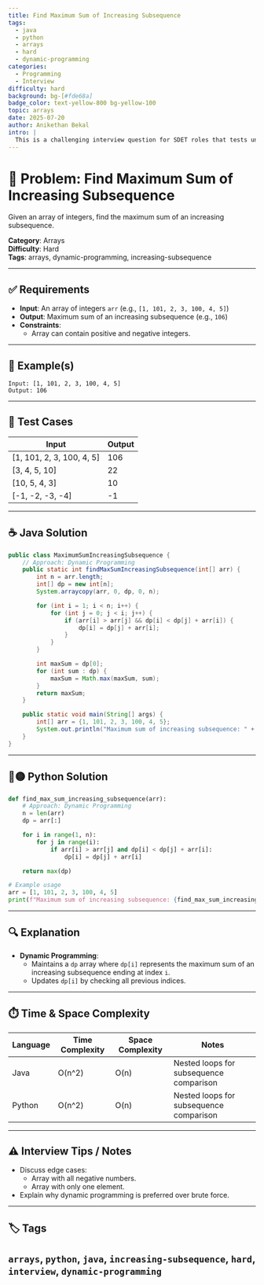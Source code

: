 ```yaml
---
title: Find Maximum Sum of Increasing Subsequence
tags:
  - java
  - python
  - arrays
  - hard
  - dynamic-programming
categories:
  - Programming
  - Interview
difficulty: hard
background: bg-[#fde68a]
badge_color: text-yellow-800 bg-yellow-100
topic: arrays
date: 2025-07-20
author: Anikethan Bekal
intro: |
  This is a challenging interview question for SDET roles that tests understanding of array manipulation and dynamic programming techniques.
---
```


# 🧠 Problem: Find Maximum Sum of Increasing Subsequence

Given an array of integers, find the maximum sum of an increasing subsequence.

**Category**: Arrays  
**Difficulty**: Hard  
**Tags**: arrays, dynamic-programming, increasing-subsequence

---

## ✅ Requirements
- **Input**: An array of integers `arr` (e.g., `[1, 101, 2, 3, 100, 4, 5]`)
- **Output**: Maximum sum of an increasing subsequence (e.g., `106`)
- **Constraints**:
  - Array can contain positive and negative integers.

---

## 🧪 Example(s)
```text
Input: [1, 101, 2, 3, 100, 4, 5]
Output: 106
```

---

## 🧪 Test Cases
| Input                        | Output |
|-------------------------------|--------|
| [1, 101, 2, 3, 100, 4, 5]     | 106    |
| [3, 4, 5, 10]                 | 22     |
| [10, 5, 4, 3]                 | 10     |
| [-1, -2, -3, -4]              | -1     |

---

## ☕ Java Solution
```java
public class MaximumSumIncreasingSubsequence {
    // Approach: Dynamic Programming
    public static int findMaxSumIncreasingSubsequence(int[] arr) {
        int n = arr.length;
        int[] dp = new int[n];
        System.arraycopy(arr, 0, dp, 0, n);

        for (int i = 1; i < n; i++) {
            for (int j = 0; j < i; j++) {
                if (arr[i] > arr[j] && dp[i] < dp[j] + arr[i]) {
                    dp[i] = dp[j] + arr[i];
                }
            }
        }

        int maxSum = dp[0];
        for (int sum : dp) {
            maxSum = Math.max(maxSum, sum);
        }
        return maxSum;
    }

    public static void main(String[] args) {
        int[] arr = {1, 101, 2, 3, 100, 4, 5};
        System.out.println("Maximum sum of increasing subsequence: " + findMaxSumIncreasingSubsequence(arr));
    }
}
```

---

## 🔵🟡 Python Solution
```python
def find_max_sum_increasing_subsequence(arr):
    # Approach: Dynamic Programming
    n = len(arr)
    dp = arr[:]

    for i in range(1, n):
        for j in range(i):
            if arr[i] > arr[j] and dp[i] < dp[j] + arr[i]:
                dp[i] = dp[j] + arr[i]

    return max(dp)

# Example usage
arr = [1, 101, 2, 3, 100, 4, 5]
print(f"Maximum sum of increasing subsequence: {find_max_sum_increasing_subsequence(arr)}")
```

---

## 🔍 Explanation
- **Dynamic Programming**:
  - Maintains a `dp` array where `dp[i]` represents the maximum sum of an increasing subsequence ending at index `i`.
  - Updates `dp[i]` by checking all previous indices.

---

## ⏱️ Time & Space Complexity
| Language | Time Complexity | Space Complexity | Notes |
|----------|-----------------|------------------|-------|
| Java     | O(n^2)          | O(n)             | Nested loops for subsequence comparison |
| Python   | O(n^2)          | O(n)             | Nested loops for subsequence comparison |

---

## ⚠️ Interview Tips / Notes
- Discuss edge cases:
  - Array with all negative numbers.
  - Array with only one element.
- Explain why dynamic programming is preferred over brute force.

---

## 🏷 Tags
`arrays`, `python`, `java`, `increasing-subsequence`, `hard`, `interview`, `dynamic-programming`
---
